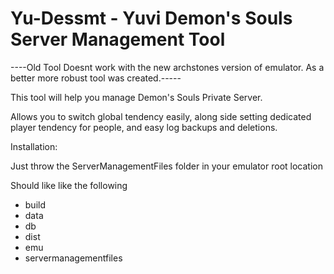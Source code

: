 # Yu-Dessmt - Yuvi Demon's Souls Server Management Tool

----Old Tool Doesnt work with the new archstones version of emulator. As a better more robust tool was created.-----


This tool will help you manage Demon's Souls Private Server.

Allows you to switch global tendency easily, along side setting dedicated player tendency for people, and easy log backups and deletions. 

Installation:

Just throw the ServerManagementFiles folder in your emulator root location

Should like like the following
- build
- data
- db
- dist
- emu
- servermanagementfiles
